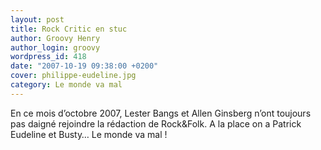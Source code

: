 ```yaml
---
layout: post
title: Rock Critic en stuc
author: Groovy Henry
author_login: groovy
wordpress_id: 418
date: "2007-10-19 09:38:00 +0200"
cover: philippe-eudeline.jpg
category: Le monde va mal
---
```


En ce mois d’octobre 2007, Lester Bangs et Allen Ginsberg n’ont toujours pas
daigné rejoindre la rédaction de Rock&Folk. A la place on a Patrick Eudeline et
Busty… Le monde va mal !
